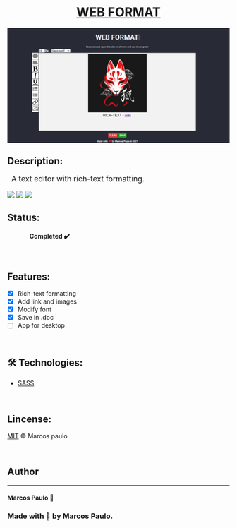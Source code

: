 <h1 align="center">
    <a href="https://mr-soulfox.github.io/Web-Format/" target="_blank">WEB FORMAT</a>
</h1>

<img src="./md/image.png" title="#PersonalProject" alt="Screenshot" align="center"/>

## Description:
<p style="font-size: 17px; margin-left: 9px;">
    A text editor with rich-text formatting.
</p>

<img src="https://img.shields.io/github/license/mr-soulfox/Web-Format"/>
<img src="https://img.shields.io/static/v1?label=version&message=v1.0&style=flat"/>
<img src="https://img.shields.io/static/v1?label=style&message=SASS&color=ff69b4&style=flat"/>

<br/>

## Status:
<h4 style="margin-left: 50px;"> 
	Completed ✔️
</h4>

<br/>

## Features:

- [x] Rich-text formatting
- [x] Add link and images
- [x] Modify font
- [x] Save in .doc 
- [ ] App for desktop

<br/>

## 🛠 Technologies:

- <a href="https://sass-lang.com/" target="_blank">SASS</a>

<br/>

## Lincense:
<a href="https://github.com/mr-soulfox/Web-Format/blob/main/LICENSE">MIT</a> © Marcos paulo

<br/>

## Author
<hr>

#### Marcos Paulo 🦊
### Made with 💙 by Marcos Paulo.
